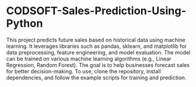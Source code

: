 # CODSOFT-Sales-Prediction-Using-Python
This project predicts future sales based on historical data using machine learning. It leverages libraries such as pandas, sklearn, and matplotlib for data preprocessing, feature engineering, and model evaluation. The model can be trained on various machine learning algorithms (e.g., Linear Regression, Random Forest). The goal is to help businesses forecast sales for better decision-making. To use, clone the repository, install dependencies, and follow the example scripts for training and prediction.



